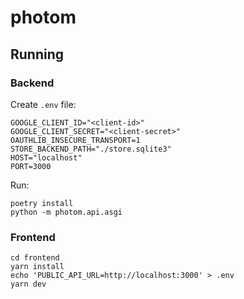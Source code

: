# photom

## Running

### Backend

Create `.env` file:

```env
GOOGLE_CLIENT_ID="<client-id>"
GOOGLE_CLIENT_SECRET="<client-secret>"
OAUTHLIB_INSECURE_TRANSPORT=1
STORE_BACKEND_PATH="./store.sqlite3"
HOST="localhost"
PORT=3000
```

Run:

```console
poetry install
python -m photom.api.asgi
```

### Frontend

```console
cd frontend
yarn install
echo 'PUBLIC_API_URL=http://localhost:3000' > .env
yarn dev
```
